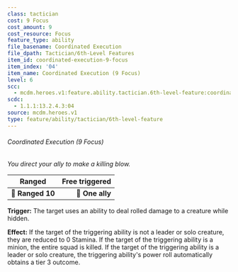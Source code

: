 ```yaml
---
class: tactician
cost: 9 Focus
cost_amount: 9
cost_resource: Focus
feature_type: ability
file_basename: Coordinated Execution
file_dpath: Tactician/6th-Level Features
item_id: coordinated-execution-9-focus
item_index: '04'
item_name: Coordinated Execution (9 Focus)
level: 6
scc:
  - mcdm.heroes.v1:feature.ability.tactician.6th-level-feature:coordinated-execution-9-focus
scdc:
  - 1.1.1:13.2.4.3:04
source: mcdm.heroes.v1
type: feature/ability/tactician/6th-level-feature
---
```


###### Coordinated Execution (9 Focus)

*You direct your ally to make a killing blow.*

| **Ranged**       | **Free triggered** |
| ---------------- | -----------------: |
| **📏 Ranged 10** |    **🎯 One ally** |

**Trigger:** The target uses an ability to deal rolled damage to a creature while hidden.

**Effect:** If the target of the triggering ability is not a leader or solo creature, they are reduced to 0 Stamina. If the target of the triggering ability is a minion, the entire squad is killed. If the target of the triggering ability is a leader or solo creature, the triggering ability's power roll automatically obtains a tier 3 outcome.
